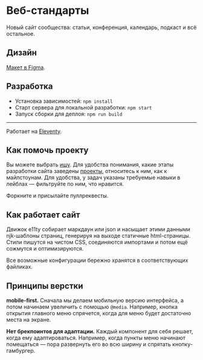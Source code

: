 # Веб-стандарты

Новый сайт сообщества: статьи, конференция, календарь, подкаст и всё остальное.

## Дизайн

[Макет в Figma](https://www.figma.com/file/kHj7Cs5lJsKDgFZS0UjOij/milestone-1).

## Разработка

- Установка зависимостей: `npm install`
- Старт сервера для локальной разработки: `npm start`
- Запуск сборки для деплоя: `npm run build`

---
Работает на [Eleventy](https://www.11ty.io/).

## Как помочь проекту
Вы можете выбрать [ишу](https://github.com/web-standards-ru/nouvelle/issues). Для удобства понимания, какие этапы разработки сайта заведены [проекты](https://github.com/web-standards-ru/nouvelle/projects), относитесь к ним, как к майлстоунам. Для удобства, у задач указаны требуемые навыки в лейблах — фильтруйте по ним, что нравится.

Форкните и присылайте пуллреквесты.

## Как работает сайт
Движок e11ty собирает маркдаун или json и насыщает этими данными njk-шаблоны страниц, генерируя на выходе статичные html-страницы. Стили пишутся на чистом CSS, соединяются импортами и потом ещё сожмутся и оптимизируются.

Все возможные конфигурации бережно хранятся в соответствующих файликах.

## Принципы верстки
**mobile-first.** Сначала мы делаем мобильную версию интерфейса, а потом начинаем увеличить с помощью `@media`. Например, кнопка открытия главного меню спрячется, когда для меню будет достаточно места на экране.

**Нет брекпоинтов для адаптации.** Каждый компонент для себя решает, когда ему адаптироваться. Например, когда пункты меню начинают помещаться — пора развернуть его во всю ширину и спрятать кнопку-гамбургер.
